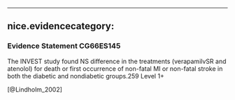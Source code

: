 
---
nice.evidencecategory: 
---

### Evidence Statement CG66ES145
The INVEST study found NS difference in the treatments (verapamilvSR and atenolol) for
death or first occurrence of non-fatal MI or non-fatal stroke in both the diabetic and nondiabetic
groups.259 Level 1+

[@Lindholm_2002]

